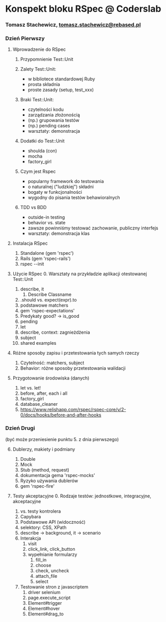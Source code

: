 # Konspekt bloku RSpec @ Coderslab

### Tomasz Stachewicz, tomasz.stachewicz@rebased.pl

### Dzień Pierwszy

1. Wprowadzenie do RSpec
    1. Przypomnienie Test::Unit
    2. Zalety Test::Unit:
        * w bibliotece standardowej Ruby
        * prosta składnia
        * proste zasady (setup, test\_xxx)

    3. Braki Test::Unit: 
        * czytelności kodu
        * zarządzania złożonością
        * (np.) grupowania testów
        * (np.) pending cases
        * warsztaty: demonstracja

    4. Dodatki do Test::Unit
        * shoulda (con)
        * mocha
        * factory\_girl

    5. Czym jest Rspec
        * popularny framework do testowania
        * o naturalnej ("ludzkiej") składni
        * bogaty w funkcjonalności
        * wygodny do pisania testów behawioralnych

    6. TDD vs BDD
        * outside-in testing
        * behavior vs. state
        * zawsze powinniśmy testować zachowanie, publiczny interfejs
        * warsztaty: demonstracja klas

2. Instalacja RSpec
    1. Standalone (gem 'rspec')
    2. Rails (gem 'rspec-rails')
    3. rspec --init

3. Użycie RSpec
    0. Warsztaty na przykładzie aplikacji otestowanej Test::Unit
    1. describe, it
        1. Describe Classname
    2. .should vs. expect(expr).to
    3. podstawowe matchers
    4. gem 'rspec-expectations'
    5. Predykaty good? -> is\_good
    6. pending
    7. let
    8. describe, context: zagnieżdżenia
    9. subject
    10. shared examples

4. Różne sposoby zapisu i przetestowania tych samych rzeczy
    1. Czytelność: matchers, subject
    2. Behavior: różne sposoby przetestowania walidacji

5. Przygotowanie środowiska (danych)
    1. let vs. let!
    2. before, after, each i all
    3. factory\_girl
    4. database\_cleaner
    5. https://www.relishapp.com/rspec/rspec-core/v/2-0/docs/hooks/before-and-after-hooks


### Dzień Drugi

(być może przeniesienie punktu 5. z dnia pierwszego)

6. Dublerzy, makiety i podmiany
    1. Double
    2. Mock
    3. Stub (method, request)
    4. dokumentacja gema 'rspec-mocks'
    5. Ryzyko używania dublerów
    6. gem 'rspec-fire'


7. Testy akceptacyjne
    0. Rodzaje testów: jednostkowe, integracyjne, akceptacyjne
    1. vs. testy kontrolera
    2. Capybara
    3. Podstawowe API (widoczność)
    4. selektory: CSS, XPath
    5. describe -> background, it -> scenario
    6. Interakcja
        1. visit
        2. click\_link, click\_button
        3. wypełnianie formularzy
            1. fill\_in
            2. choose
            3. check, uncheck
            4. attach\_file
            5. select
    7. Testowanie stron z javascriptem
        1. driver selenium
        2. page.execute\_script
        3. Element#trigger
        4. Element#hover
        5. Element#drag\_to
